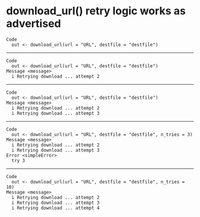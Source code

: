 # download_url() retry logic works as advertised

    Code
      out <- download_url(url = "URL", destfile = "destfile")

---

    Code
      out <- download_url(url = "URL", destfile = "destfile")
    Message <message>
      i Retrying download ... attempt 2

---

    Code
      out <- download_url(url = "URL", destfile = "destfile")
    Message <message>
      i Retrying download ... attempt 2
      i Retrying download ... attempt 3

---

    Code
      out <- download_url(url = "URL", destfile = "destfile", n_tries = 3)
    Message <message>
      i Retrying download ... attempt 2
      i Retrying download ... attempt 3
    Error <simpleError>
      try 3

---

    Code
      out <- download_url(url = "URL", destfile = "destfile", n_tries = 10)
    Message <message>
      i Retrying download ... attempt 2
      i Retrying download ... attempt 3
      i Retrying download ... attempt 4


